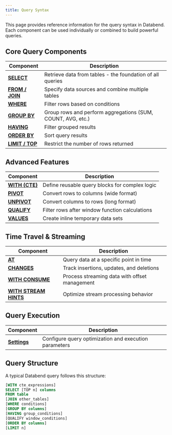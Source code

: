 ```yaml
---
title: Query Syntax
---
```


This page provides reference information for the query syntax in Databend. Each component can be used individually or combined to build powerful queries.

## Core Query Components

| Component | Description |
|-----------|-------------|
| **[SELECT](query-select)** | Retrieve data from tables - the foundation of all queries |
| **[FROM / JOIN](query-join)** | Specify data sources and combine multiple tables |
| **[WHERE](query-select#where-clause)** | Filter rows based on conditions |
| **[GROUP BY](query-group-by)** | Group rows and perform aggregations (SUM, COUNT, AVG, etc.) |
| **[HAVING](query-group-by#having-clause)** | Filter grouped results |
| **[ORDER BY](query-select#order-by-clause)** | Sort query results |
| **[LIMIT / TOP](top)** | Restrict the number of rows returned |

## Advanced Features

| Component | Description |
|-----------|-------------|
| **[WITH (CTE)](with-clause)** | Define reusable query blocks for complex logic |
| **[PIVOT](query-pivot)** | Convert rows to columns (wide format) |
| **[UNPIVOT](query-unpivot)** | Convert columns to rows (long format) |
| **[QUALIFY](qualify)** | Filter rows after window function calculations |
| **[VALUES](values)** | Create inline temporary data sets |

## Time Travel & Streaming

| Component | Description |
|-----------|-------------|
| **[AT](query-at)** | Query data at a specific point in time |
| **[CHANGES](changes)** | Track insertions, updates, and deletions |
| **[WITH CONSUME](with-consume)** | Process streaming data with offset management |
| **[WITH STREAM HINTS](with-stream-hints)** | Optimize stream processing behavior |

## Query Execution

| Component | Description |
|-----------|-------------|
| **[Settings](settings)** | Configure query optimization and execution parameters |

## Query Structure

A typical Databend query follows this structure:

```sql
[WITH cte_expressions]
SELECT [TOP n] columns
FROM table
[JOIN other_tables]
[WHERE conditions]
[GROUP BY columns]
[HAVING group_conditions]
[QUALIFY window_conditions]
[ORDER BY columns]
[LIMIT n]
```